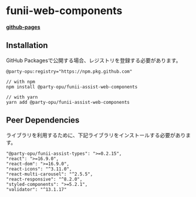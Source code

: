 # funii-web-components

**[github-pages](https://party-opu.github.io/funii-assist-web-components/)**

## Installation

GitHub Packagesで公開する場合、レジストリを登録する必要があります。

```
@party-opu:registry="https://npm.pkg.github.com"
```

```
// with npm
npm install @party-opu/funii-assist-web-components

// with yarn
yarn add @party-opu/funii-assist-web-components
```

## Peer Dependencies

ライブラリを利用するために、下記ライブラリをインストールする必要があります。

```
"@party-opu/funii-assist-types": ">=0.2.15",
"react": ">=16.9.0",
"react-dom": ">=16.9.0",
"react-icons": "^3.11.0",
"react-multi-carousel": "^2.5.5",
"react-responsive": "^8.2.0",
"styled-components": ">=5.2.1",
"validator": "^13.1.17"
```

